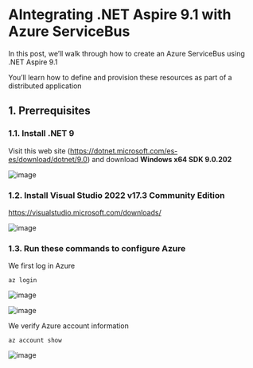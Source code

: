 # AIntegrating .NET Aspire 9.1 with Azure ServiceBus

In this post, we’ll walk through how to create an Azure ServiceBus using .NET Aspire 9.1

You’ll learn how to define and provision these resources as part of a distributed application

## 1. Prerrequisites

### 1.1. Install .NET 9

Visit this web site (https://dotnet.microsoft.com/es-es/download/dotnet/9.0) and download **Windows x64 SDK 9.0.202**

![image](https://github.com/user-attachments/assets/87e72641-7c88-4839-9bdb-91f64568c20a)

### 1.2. Install Visual Studio 2022 v17.3 Community Edition

https://visualstudio.microsoft.com/downloads/

![image](https://github.com/user-attachments/assets/653307c3-fe36-43c0-ac29-505d4dead3dd)

### 1.3. Run these commands to configure Azure 

We first log in Azure

```
az login
```

![image](https://github.com/user-attachments/assets/ff2e6b77-1656-47a9-a56f-d337d8063ffd)

![image](https://github.com/user-attachments/assets/53bc1554-751c-4699-8d43-04c2683f01f6)

We verify Azure account information

```
az account show
```

![image](https://github.com/user-attachments/assets/054f9148-3b93-4563-8dd5-72c34f25a5d2)
